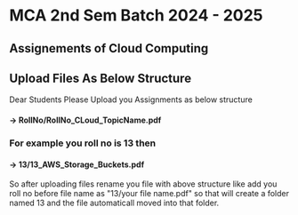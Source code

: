 # MCA 2nd Sem Batch 2024 - 2025
## Assignements of Cloud Computing

## Upload Files As Below Structure

<p>Dear Students Please Upload you Assignments as below structure</p>

#### -> RollNo/RollNo_CLoud_TopicName.pdf

### For example you roll no is 13 then
#### -> 13/13_AWS_Storage_Buckets.pdf

<p>So after uploading files rename you file with above structure like 
  add you roll no before file name as "13/your file name.pdf" so that will create a folder named 13 and the file automaticall moved into that folder.
</p>
